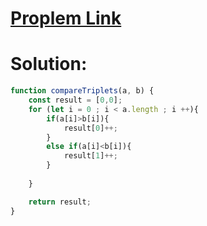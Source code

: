 # [Proplem Link](https://www.hackerrank.com/challenges/compare-the-triplets/problem)

# Solution:

```javascript
function compareTriplets(a, b) {
    const result = [0,0];
    for (let i = 0 ; i < a.length ; i ++){
        if(a[i]>b[i]){
            result[0]++;
        }
        else if(a[i]<b[i]){
            result[1]++;
        }
        
    }

    return result;
}
```
